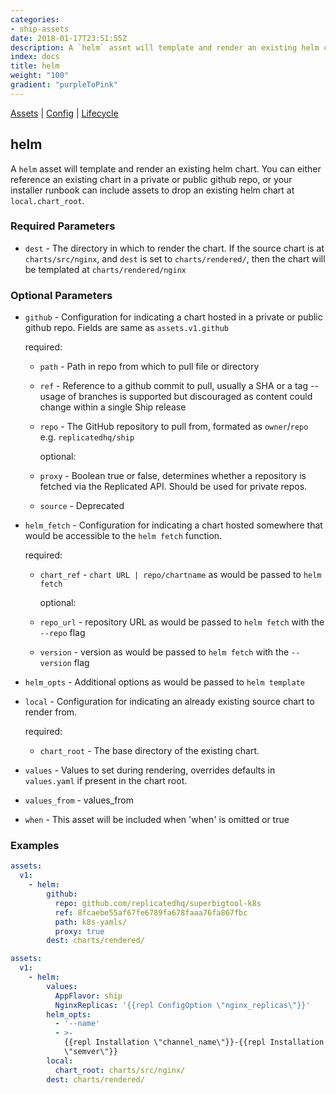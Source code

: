 ```yaml
---
categories:
- ship-assets
date: 2018-01-17T23:51:55Z
description: A `helm` asset will template and render an existing helm chart. You can either reference an existing chart in a private or public github repo, or your installer runbook can include assets to drop an existing helm chart at `local.chart_root`.
index: docs
title: helm
weight: "100"
gradient: "purpleToPink"
---
```


[Assets](/api/ship-assets/overview) | [Config](/api/ship-config/overview) | [Lifecycle](/api/ship-lifecycle/overview)

## helm

A `helm` asset will template and render an existing helm chart. You can either reference an existing chart in a private or public github repo, or your installer runbook can include assets to drop an existing helm chart at `local.chart_root`.





### Required Parameters


- `dest` - The directory in which to render the chart. If the source chart is at `charts/src/nginx`, and `dest` is set to `charts/rendered/`, then the chart will be templated at `charts/rendered/nginx`



### Optional Parameters


- `github` - Configuration for indicating a chart hosted in a private or public github repo. Fields are same as `assets.v1.github`

    required:

  - `path` - Path in repo from which to pull file or directory

  - `ref` - Reference to a github commit to pull, usually a SHA or a tag -- usage of branches is supported but discouraged as content could change within a single Ship release

  - `repo` - The GitHub repository to pull from, formated as `owner`/`repo` e.g. `replicatedhq/ship`

    optional:

  - `proxy` - Boolean true or false, determines whether a repository is fetched via the Replicated API. Should be used for private repos.

  - `source` - Deprecated


- `helm_fetch` - Configuration for indicating a chart hosted somewhere that would be accessible to the `helm fetch` function.

    required:

  - `chart_ref` - `chart URL | repo/chartname` as would be passed to `helm fetch`

    optional:

  - `repo_url` - repository URL as would be passed to `helm fetch` with the `--repo` flag

  - `version` - version as would be passed to `helm fetch` with the `--version` flag


- `helm_opts` - Additional options as would be passed to `helm template`


- `local` - Configuration for indicating an already existing source chart to render from.

    required:

  - `chart_root` - The base directory of the existing chart.


- `values` - Values to set during rendering, overrides defaults in `values.yaml` if present in the chart root.


- `values_from` - values_from


- `when` - This asset will be included when 'when' is omitted or true


### Examples

```yaml
assets:
  v1:
    - helm:
        github:
          repo: github.com/replicatedhq/superbigtool-k8s
          ref: 8fcaebe55af67fe6789fa678faaa76fa867fbc
          path: k8s-yamls/
          proxy: true
        dest: charts/rendered/
```

```yaml
assets:
  v1:
    - helm:
        values:
          AppFlavor: ship
          NginxReplicas: '{{repl ConfigOption \"nginx_replicas\"}}'
        helm_opts:
          - '--name'
          - >-
            {{repl Installation \"channel_name\"}}-{{repl Installation
            \"semver\"}}
        local:
          chart_root: charts/src/nginx/
        dest: charts/rendered/
```
